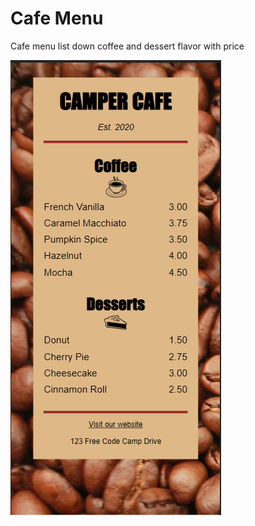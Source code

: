 # Cafe Menu
Cafe menu list down coffee and dessert flavor with price

![cafe menu](images/cafe-menu.png)

